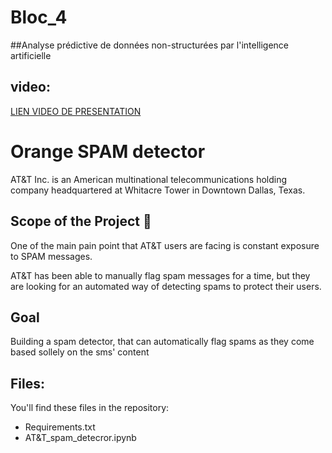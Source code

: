 # Bloc_4
##Analyse prédictive de données non-structurées par l'intelligence artificielle

## video:
[LIEN VIDEO DE PRESENTATION](https://share.vidyard.com/watch/S4kyxBFuyyDopjpCogLRtn?)

# Orange SPAM detector
AT\&T Inc. is an American multinational telecommunications holding company headquartered at Whitacre Tower in Downtown Dallas, Texas.

## Scope of the Project 🚧
One of the main pain point that AT\&T users are facing is constant exposure to SPAM messages.

AT\&T has been able to manually flag spam messages for a time, but they are looking for an automated way of detecting spams to protect their users.

## Goal

Building a spam detector, that can automatically flag spams as they come based sollely on the sms' content
  
## Files:
You'll find these files in the repository:
  - Requirements.txt 
  - AT&T_spam_detecror.ipynb
